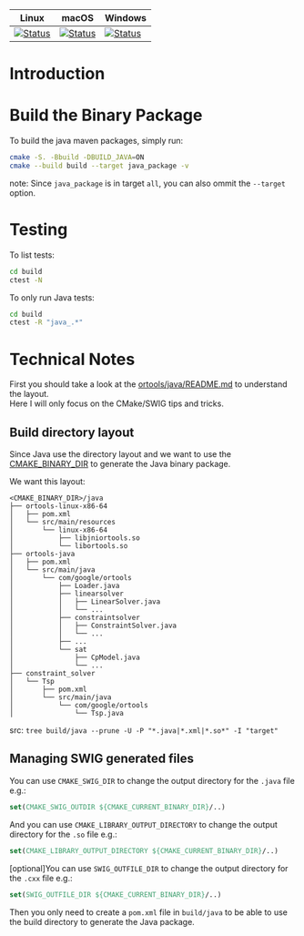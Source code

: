 | Linux | macOS | Windows |
|-------|-------|---------|
| [![Status][linux_java_svg]][linux_java_link] | [![Status][macos_java_svg]][macos_java_link] | [![Status][windows_java_svg]][windows_java_link] |

[linux_java_svg]: https://github.com/google/or-tools/actions/workflows/cmake_linux_java.yml/badge.svg?branch=master
[linux_java_link]: https://github.com/google/or-tools/actions/workflows/cmake_linux_java.yml
[macos_java_svg]: https://github.com/google/or-tools/actions/workflows/cmake_macos_java.yml/badge.svg?branch=master
[macos_java_link]: https://github.com/google/or-tools/actions/workflows/cmake_macos_java.yml
[windows_java_svg]: https://github.com/google/or-tools/actions/workflows/cmake_windows_java.yml/badge.svg?branch=master
[windows_java_link]: https://github.com/google/or-tools/actions/workflows/cmake_windows_java.yml

# Introduction


# Build the Binary Package
To build the java maven packages, simply run:
```sh
cmake -S. -Bbuild -DBUILD_JAVA=ON
cmake --build build --target java_package -v
```
note: Since `java_package` is in target `all`, you can also ommit the
`--target` option.

# Testing
To list tests:
```sh
cd build
ctest -N
```

To only run Java tests:
```sh
cd build
ctest -R "java_.*"
```

# Technical Notes
First you should take a look at the [ortools/java/README.md](../../ortools/java/README.md) to understand the layout.  
Here I will only focus on the CMake/SWIG tips and tricks.

## Build directory layout
Since Java use the directory layout and we want to use the [CMAKE_BINARY_DIR](https://cmake.org/cmake/help/latest/variable/CMAKE_BINARY_DIR.html) 
to generate the Java binary package.  

We want this layout:
```shell
<CMAKE_BINARY_DIR>/java
├── ortools-linux-x86-64
│   ├── pom.xml
│   └── src/main/resources
│       └── linux-x86-64
│           ├── libjniortools.so
│           └── libortools.so
├── ortools-java
│   ├── pom.xml
│   └── src/main/java
│       └── com/google/ortools
│           ├── Loader.java
│           ├── linearsolver
│           │   ├── LinearSolver.java
│           │   └── ...
│           ├── constraintsolver
│           │   ├── ConstraintSolver.java
│           │   └── ...
│           ├── ... 
│           └── sat
│               ├── CpModel.java
│               └── ...
├── constraint_solver
│   └── Tsp
│       ├── pom.xml
│       └── src/main/java
│           └── com/google/ortools
│               └── Tsp.java
```
src: `tree build/java --prune -U -P "*.java|*.xml|*.so*" -I "target"`

## Managing SWIG generated files
You can use `CMAKE_SWIG_DIR` to change the output directory for the `.java` file e.g.:
```cmake
set(CMAKE_SWIG_OUTDIR ${CMAKE_CURRENT_BINARY_DIR}/..)
```
And you can use `CMAKE_LIBRARY_OUTPUT_DIRECTORY` to change the output directory for the `.so` file e.g.:
```cmake
set(CMAKE_LIBRARY_OUTPUT_DIRECTORY ${CMAKE_CURRENT_BINARY_DIR}/..)
```
[optional]You can use `SWIG_OUTFILE_DIR` to change the output directory for the `.cxx` file e.g.:
```cmake
set(SWIG_OUTFILE_DIR ${CMAKE_CURRENT_BINARY_DIR}/..)
```
Then you only need to create a `pom.xml` file in `build/java` to be able to use
the build directory to generate the Java package.

